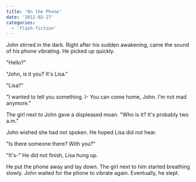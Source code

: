 ```yaml
---
title: 'On the Phone'
date: '2012-02-27'
categories:
  - 'flash-fiction'
---
```


John stirred in the dark. Right after his sudden awakening, came the sound of
his phone vibrating. He picked up quickly.

<!-- truncate -->


"Hello?"

"John, is it you? It's Lisa."

"Lisa?"

"I wanted to tell you something. I- You can come home, John. I'm not mad
anymore."

The girl next to John gave a displeased moan. "Who is it? It's probably two
a.m."

John wished she had not spoken. He hoped Lisa did not hear.

"Is there someone there? With you?"

"It's-" He did not finish, Lisa hung up.

He put the phone away and lay down. The girl next to him started breathing
slowly. John waited for the phone to vibrate again. Eventually, he slept.
